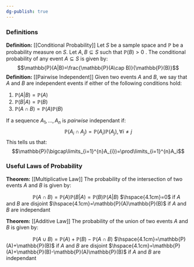```yaml
---
dg-publish: true
---
```

### Definitions

**Definition:** [[Conditional Probability]]
Let $S$ be a sample space and $\mathbb{P}$ be a probability measure on $S$. Let $A, B\subseteq S$ such that $\mathbb{P}(B)\gt 0$ . The conditional probability of any event $A\subseteq S$ is given by: 
$$\mathbb{P}(A|B)=\frac{\mathbb{P}(A\cap B)}{\mathbb{P}(B)}$$
**Definition:** [[Pairwise Independent]]
Given two events $A$ and $B$, we say that $A$ and $B$ are independent events if either of the following conditions hold:
1. $\mathbb{P}(A|B)=\mathbb{P}(A)$
2. $\mathbb{P}(B|A)=\mathbb{P}(B)$
3. $\mathbb{P}(A\cap B)=\mathbb{P}(A)\mathbb{P}(B)$

If a sequence $A_{1},..., A_{n}$ is *pairwise* independant if: 
$$\mathbb{P}(A_{i}\cap A_{j})=\mathbb{P}(A_{i})\mathbb{P}(A_{j}), \forall i\ne j$$
This tells us that: 
$$\mathbb{P}(\bigcap\limits_{i=1}^{n}A_{i})=\prod\limits_{i=1}^{n}A_i$$
### Useful Laws of Probability

**Theorem:** [[Multiplicative Law]]
The probability of the intersection of two events $A$ and $B$ is given by: 

$\hspace{2cm}\mathbb{P}(A\cap B)=\mathbb{P}(A)\mathbb{P}(B|A)=\mathbb{P}(B)\mathbb{P}(A|B)$
$\hspace{4.1cm}=0$ if $A$ and $B$ are disjoint
$\hspace{4.1cm}=\mathbb{P}(A)\mathbb{P}(B)$ if $A$ and $B$ are independant


**Theorem:** [[Additive Law]]
The probability of the union of two events $A$ and $B$ is given by:

$\hspace{2cm}\mathbb{P}(A\cup B)=\mathbb{P}(A)+\mathbb{P}(B)-\mathbb{P}(A\cap B)$
$\hspace{4.1cm}=\mathbb{P}(A)+\mathbb{P}(B)$ if $A$ and $B$ are disjoint
$\hspace{4.1cm}=\mathbb{P}(A)+\mathbb{P}(B)-\mathbb{P}(A)\mathbb{P}(B)$ if $A$ and $B$ are independant

